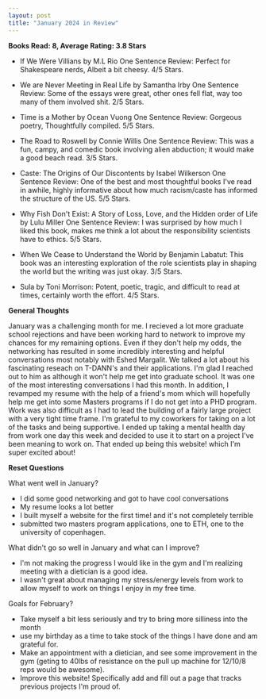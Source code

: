 ```yaml
---
layout: post
title: "January 2024 in Review"
---
```


**Books Read: 8, Average Rating: 3.8 Stars**

- If We Were Villians by M.L Rio
One Sentence Review: Perfect for Shakespeare nerds, Albeit a bit cheesy. 4/5 Stars.

- We are Never Meeting in Real Life by Samantha Irby 
One Sentence Review: Some of the essays were great, other ones fell flat, way too many of them involved shit. 2/5 Stars.

- Time is a Mother by Ocean Vuong
One Sentence Review: Gorgeous poetry, Thoughtfully compiled. 5/5 Stars.

- The Road to Roswell by Connie Willis
One Sentence Review: This was a fun, campy, and comedic book involving alien abduction; it would make a good beach read. 3/5 Stars.

- Caste: The Origins of Our Discontents by Isabel Wilkerson
One Sentence Review: One of the best and most thoughtful books I've read in awhile, highly informative about how much racism/caste has informed the structure of the US. 5/5 Stars.

- Why Fish Don't Exist: A Story of Loss, Love, and the Hidden order of Life by Lulu Miller
One Sentence Review: I was surprised by how much I liked this book, makes me think a lot about the responsibility scientists have to ethics. 5/5 Stars.

- When We Cease to Understand the World by Benjamin Labatut: This book was an interesting exploration of the role scientists play in shaping the world but the writing was just okay. 3/5 Stars.

- Sula by Toni Morrison: Potent, poetic, tragic, and difficult to read at times, certainly worth the effort. 4/5 Stars.

**General Thoughts**

January was a challenging month for me. I recieved a lot more graduate school rejections and have been working hard to network to improve my chances for my remaining options. Even if they don't help my odds, the networking has resulted in some incredibly interesting and helpful conversations most notably with Eshed Margalit. We talked a lot about his fascinating reseach on T-DANN's and their applications. I'm glad I reached out to him as although it won't help me get into graduate school. It was one of the most interesting conversations I had this month. In addition, I revamped my resume with the help of a friend's mom which will hopefully help me get into some Masters programs if I do not get into a PHD program. Work was also difficult as I had to lead the building of a fairly large project with a very tight time frame. I'm grateful to my coworkers for taking on a lot of the tasks and being supportive. I ended up taking a mental health day from work one day this week and decided to use it to start on a project I've been meaning to work on. That ended up being this website! which I'm super excited about!

**Reset Questions**

What went well in January?
- I did some good networking and got to have cool conversations
- My resume looks a lot better
- I built myself a website for the first time! and it's not completely terrible
- submitted two masters program applications, one to ETH, one to the university of copenhagen.

What didn't go so well in January and what can I improve?
- I'm not making the progress I would like in the gym and I'm realizing meeting with a dietician is a good idea.
- I wasn't great about managing my stress/energy levels from work to allow myself to work on things I enjoy in my free time.

Goals for February?
- Take myself a bit less seriously and try to bring more silliness into the month
- use my birthday as a time to take stock of the things I have done and am grateful for.
- Make an appointment with a dietician, and see some improvement in the gym (geting to 40lbs of resistance on the pull up machine for 12/10/8 reps would be awesome).
- Improve this website! Specifically add and fill out a page that tracks previous projects I'm proud of. 

